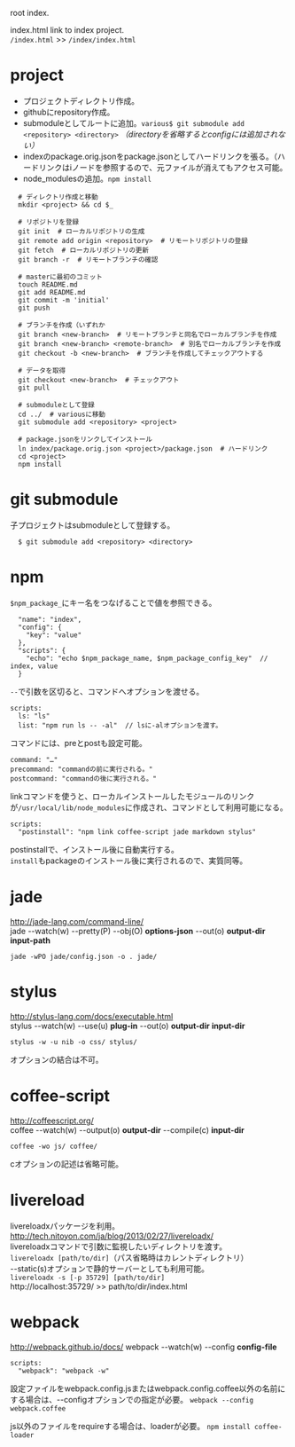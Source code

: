 root index.

index.html link to index project.  
`/index.html` >> `/index/index.html`

# project
- プロジェクトディレクトリ作成。
- githubにrepository作成。
- submoduleとしてルートに追加。`various$ git submodule add <repository> <directory>` _（directoryを省略するとconfigには追加されない）_
- indexのpackage.orig.jsonをpackage.jsonとしてハードリンクを張る。（ハードリンクはiノードを参照するので、元ファイルが消えてもアクセス可能。
- node_modulesの追加。`npm install`
```
  # ディレクトリ作成と移動
  mkdir <project> && cd $_

  # リポジトリを登録
  git init  # ローカルリポジトリの生成
  git remote add origin <repository>  # リモートリポジトリの登録
  git fetch  # ローカルリポジトリの更新
  git branch -r  # リモートブランチの確認

  # masterに最初のコミット
  touch README.md
  git add README.md
  git commit -m 'initial'
  git push

  # ブランチを作成（いずれか
  git branch <new-branch>  # リモートブランチと同名でローカルブランチを作成
  git branch <new-branch> <remote-branch>  # 別名でローカルブランチを作成
  git checkout -b <new-branch>  # ブランチを作成してチェックアウトする

  # データを取得
  git checkout <new-branch>  # チェックアウト
  git pull

  # submoduleとして登録
  cd ../  # variousに移動
  git submodule add <repository> <project>

  # package.jsonをリンクしてインストール
  ln index/package.orig.json <project>/package.json  # ハードリンク
  cd <project>
  npm install
```

# git submodule
子プロジェクトはsubmoduleとして登録する。
```
  $ git submodule add <repository> <directory>
```

# npm
`$npm_package_`にキー名をつなげることで値を参照できる。
```
  "name": "index",
  "config": {
    "key": "value"
  },
  "scripts": {
    "echo": "echo $npm_package_name, $npm_package_config_key"  // index, value
  }
```

`--`で引数を区切ると、コマンドへオプションを渡せる。
```
scripts:
  ls: "ls"
  list: "npm run ls -- -al"  // lsに-alオプションを渡す。
```

コマンドには、preとpostも設定可能。
```
command: "…"
precommand: "commandの前に実行される。"
postcommand: "commandの後に実行される。"
```

linkコマンドを使うと、ローカルインストールしたモジュールのリンクが`/usr/local/lib/node_modules`に作成され、コマンドとして利用可能になる。
```
scripts:
  "postinstall": "npm link coffee-script jade markdown stylus"
```
postinstallで、インストール後に自動実行する。  
`install`もpackageのインストール後に実行されるので、実質同等。

# jade
http://jade-lang.com/command-line/  
jade --watch(w) --pretty(P) --obj(O) __options-json__ --out(o) __output-dir__ __input-path__
```
jade -wPO jade/config.json -o . jade/
```

# stylus
http://stylus-lang.com/docs/executable.html  
stylus --watch(w) --use(u) __plug-in__ --out(o) __output-dir__ __input-dir__
```
stylus -w -u nib -o css/ stylus/
```
オプションの結合は不可。

# coffee-script
http://coffeescript.org/  
coffee --watch(w) --output(o) __output-dir__ --compile(c) __input-dir__
```
coffee -wo js/ coffee/
```
cオプションの記述は省略可能。

# livereload
livereloadxパッケージを利用。  
http://tech.nitoyon.com/ja/blog/2013/02/27/livereloadx/  
livereloadxコマンドで引数に監視したいディレクトリを渡す。  
`livereloadx [path/to/dir]`（パス省略時はカレントディレクトリ）  
--static(s)オプションで静的サーバーとしても利用可能。  
`livereloadx -s [-p 35729] [path/to/dir]`  
http://localhost:35729/ >> path/to/dir/index.html  

# webpack
http://webpack.github.io/docs/
webpack --watch(w) --config __config-file__
```
scripts:
  "webpack": "webpack -w"
```
設定ファイルをwebpack.config.jsまたはwebpack.config.coffee以外の名前にする場合は、--configオプションでの指定が必要。
`webpack --config webpack.coffee`

js以外のファイルをrequireする場合は、loaderが必要。
`npm install coffee-loader`
